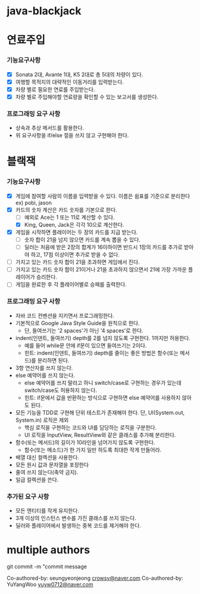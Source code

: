 # java-blackjack

# 연료주입

### 기능요구사항
- [x] Sonata 2대, Avante 1대, K5 2대로 총 5대의 차량이 있다.
- [x] 여행할 목적지의 대략적인 이동거리를 입력받는다.
- [x] 차량 별로 필요한 연료를 주입받는다.
- [x] 차량 별로 주입해야할 연료량을 확인할 수 있는 보고서를 생성한다.

### 프로그래밍 요구 사항
- 상속과 추상 메서드를 활용한다.
- 위 요구사항을 if/else 절을 쓰지 않고 구현해야 한다.

# 블랙잭

### 기능요구사항
- [x] 게임에 참여할 사람의 이름을 입력받을 수 있다. 이름은 쉼표를 기준으로 분리한다  
  ex) pobi, jason
- [x] 카드의 숫자 계산은 카드 숫자를 기본으로 한다.
  - [ ] 예외로 Ace는 1 또는 11로 계산할 수 있다.
  - [x] King, Queen, Jack은 각각 10으로 계산한다.
- [x] 게임을 시작하면 플레이어는 두 장의 카드를 지급 받는다.
  - [ ] 숫자 합이 21을 넘지 않으면 카드를 계속 뽑을 수 있다.
  - [ ] 딜러는 처음에 받은 2장의 합계가 16이하이면 반드시 1장의 카드를 추가로 받아야 하고, 17점 이상이면 추가로 받을 수 없다.
- [ ] 가지고 있는 카드 숫자 합이 21을 초과하면 게임에서 진다.
- [ ] 가지고 있는 카드 숫자 합이 21이거나 21을 초과하지 않으면서 21에 가장 가까운 플레이어가 승리한다.
- [ ] 게임을 완료한 후 각 플레이어별로 승패를 출력한다.

### 프로그래밍 요구 사항
- 자바 코드 컨벤션을 지키면서 프로그래밍한다.
- 기본적으로 Google Java Style Guide을 원칙으로 한다.
  - 단, 들여쓰기는 '2 spaces'가 아닌 '4 spaces'로 한다.
- indent(인덴트, 들여쓰기) depth를 2를 넘지 않도록 구현한다. 1까지만 허용한다.
  - 예를 들어 while문 안에 if문이 있으면 들여쓰기는 2이다.
  - 힌트: indent(인덴트, 들여쓰기) depth를 줄이는 좋은 방법은 함수(또는 메서드)를 분리하면 된다.
- 3항 연산자를 쓰지 않는다.
- else 예약어를 쓰지 않는다.
  - else 예약어를 쓰지 말라고 하니 switch/case로 구현하는 경우가 있는데 switch/case도 허용하지 않는다.
  - 힌트: if문에서 값을 반환하는 방식으로 구현하면 else 예약어를 사용하지 않아도 된다.
- 모든 기능을 TDD로 구현해 단위 테스트가 존재해야 한다. 단, UI(System.out, System.in) 로직은 제외
  - 핵심 로직을 구현하는 코드와 UI를 담당하는 로직을 구분한다.
  - UI 로직을 InputView, ResultView와 같은 클래스를 추가해 분리한다.
- 함수(또는 메서드)의 길이가 10라인을 넘어가지 않도록 구현한다.
  - 함수(또는 메소드)가 한 가지 일만 하도록 최대한 작게 만들어라.
- 배열 대신 컬렉션을 사용한다.
- 모든 원시 값과 문자열을 포장한다
- 줄여 쓰지 않는다(축약 금지).
- 일급 컬렉션을 쓴다.
### 추가된 요구 사항
- 모든 엔티티를 작게 유지한다.
- 3개 이상의 인스턴스 변수를 가진 클래스를 쓰지 않는다.
- 딜러와 플레이어에서 발생하는 중복 코드를 제거해야 한다.

# multiple authors
git commit -m "commit message


Co-authored-by: seungyeonjeong <crowsy@naver.com>
Co-authored-by: YuYangWoo <yuyw0712@naver.com>
